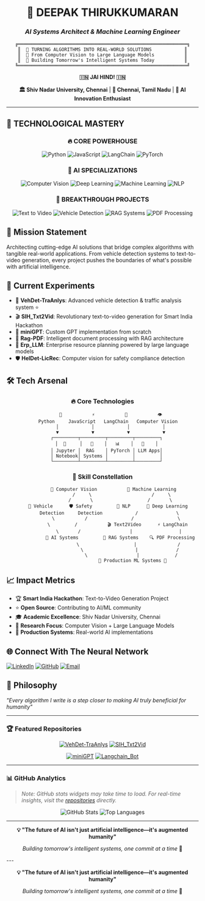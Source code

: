 <div align="center">

# 🚀 **DEEPAK THIRUKKUMARAN**
### *AI Systems Architect & Machine Learning Engineer*

```
╔══════════════════════════════════════════════════════════════╗
║  🎯 TURNING ALGORITHMS INTO REAL-WORLD SOLUTIONS            ║
║  🧠 From Computer Vision to Large Language Models           ║
║  🌟 Building Tomorrow's Intelligent Systems Today           ║
╚══════════════════════════════════════════════════════════════╝
```

**🇮🇳 JAI HIND! 🇮🇳**

</div>

<div align="center">
  
**🏛️ Shiv Nadar University, Chennai** | **📍 Chennai, Tamil Nadu** | **🚀 AI Innovation Enthusiast**

</div>

---

## 🎨 **TECHNOLOGICAL MASTERY**

<div align="center">

### 🔥 **CORE POWERHOUSE**
![Python](https://img.shields.io/badge/Python-FFD43B?style=for-the-badge&logo=python&logoColor=blue) ![JavaScript](https://img.shields.io/badge/JavaScript-F7DF1E?style=for-the-badge&logo=javascript&logoColor=black) ![LangChain](https://img.shields.io/badge/LangChain-1C3C3C?style=for-the-badge&logo=langchain&logoColor=white) ![PyTorch](https://img.shields.io/badge/PyTorch-EE4C2C?style=for-the-badge&logo=pytorch&logoColor=white)

### 🧠 **AI SPECIALIZATIONS**
![Computer Vision](https://img.shields.io/badge/Computer_Vision-FF6B6B?style=for-the-badge&logo=opencv&logoColor=white) ![Deep Learning](https://img.shields.io/badge/Deep_Learning-4ECDC4?style=for-the-badge&logo=tensorflow&logoColor=white) ![Machine Learning](https://img.shields.io/badge/Machine_Learning-45B7D1?style=for-the-badge&logo=scikit-learn&logoColor=white) ![NLP](https://img.shields.io/badge/NLP-96CEB4?style=for-the-badge&logo=spacy&logoColor=white)

### 🚀 **BREAKTHROUGH PROJECTS**
![Text to Video](https://img.shields.io/badge/Text_to_Video-FF9F43?style=for-the-badge&logo=video&logoColor=white) ![Vehicle Detection](https://img.shields.io/badge/Vehicle_Detection-6C5CE7?style=for-the-badge&logo=car&logoColor=white) ![RAG Systems](https://img.shields.io/badge/RAG_Systems-FD79A8?style=for-the-badge&logo=database&logoColor=white) ![PDF Processing](https://img.shields.io/badge/PDF_Processing-00B894?style=for-the-badge&logo=adobe&logoColor=white)

</div>

## 🎯 Mission Statement
Architecting cutting-edge AI solutions that bridge complex algorithms with tangible real-world applications. From vehicle detection systems to text-to-video generation, every project pushes the boundaries of what's possible with artificial intelligence.

## 🔬 Current Experiments
- 🚗 **VehDet-TraAnlys**: Advanced vehicle detection & traffic analysis system ⭐
- 🎬 **SIH_Txt2Vid**: Revolutionary text-to-video generation for Smart India Hackathon
- 🤖 **miniGPT**: Custom GPT implementation from scratch
- 📄 **Rag-PDF**: Intelligent document processing with RAG architecture
- 🏢 **Erp_LLM**: Enterprise resource planning powered by large language models
- 🛡️ **HelDet-LicRec**: Computer vision for safety compliance detection

## 🛠️ Tech Arsenal

<div align="center">

### 🔥 Core Technologies
```
      🐍           ⚡           🧠           👁️
    Python     JavaScript   LangChain   Computer Vision
      │            │            │            │
      ▼            ▼            ▼            ▼
   ┌─────────┬─────────┬─────────┬─────────┐
   │  🔬     │   🎯    │   📊    │   🚀    │
   │ Jupyter │  RAG    │ PyTorch │ LLM Apps│
   │ Notebook│ Systems │         │         │
   └─────────┴─────────┴─────────┴─────────┘
```

</div>

<div align="center">

### 💫 Skill Constellation

```
        🎨 Computer Vision           🤖 Machine Learning
              /     \                      /     \
             /       \                    /       \
    🚗 Vehicle      🛡️ Safety         📝 NLP      🧮 Deep Learning
     Detection     Detection            /              \
          \           /                /                \
           \         /           🎬 Text2Video      ⚡ LangChain
            \       /                  |                 |
             🎯 AI Systems         📄 RAG Systems    🔍 PDF Processing
                   \                    |               /
                    \                   |              /
                     \                  |             /
                      🚀 Production ML Systems 🚀
```

</div>

## 📈 Impact Metrics
- 🏆 **Smart India Hackathon**: Text-to-Video Generation Project
- ⭐ **Open Source**: Contributing to AI/ML community
- 🎓 **Academic Excellence**: Shiv Nadar University, Chennai
- 🔬 **Research Focus**: Computer Vision + Large Language Models
- 🚀 **Production Systems**: Real-world AI implementations

## 🌐 Connect With The Neural Network
[![LinkedIn](https://img.shields.io/badge/LinkedIn-0077B5?style=for-the-badge&logo=linkedin&logoColor=white)](https://www.linkedin.com/in/deepak-thirukkumaran-758598232/)
[![GitHub](https://img.shields.io/badge/GitHub-181717?style=for-the-badge&logo=github&logoColor=white)](https://github.com/ThiruDeepak2311)
[![Email](https://img.shields.io/badge/Email-D14836?style=for-the-badge&logo=gmail&logoColor=white)](mailto:thirudeepak2311@gmail.com)

## 💭 Philosophy
*"Every algorithm I write is a step closer to making AI truly beneficial for humanity"*

---

### 🏆 Featured Repositories
<div align="center">

[![VehDet-TraAnlys](https://github-readme-stats.vercel.app/api/pin/?username=ThiruDeepak2311&repo=VehDet-TraAnlys&theme=tokyonight)](https://github.com/ThiruDeepak2311/VehDet-TraAnlys)
[![SIH_Txt2Vid](https://github-readme-stats.vercel.app/api/pin/?username=ThiruDeepak2311&repo=SIH_Txt2Vid&theme=tokyonight)](https://github.com/ThiruDeepak2311/SIH_Txt2Vid)

[![miniGPT](https://github-readme-stats.vercel.app/api/pin/?username=ThiruDeepak2311&repo=miniGPT&theme=tokyonight)](https://github.com/ThiruDeepak2311/miniGPT)
[![Langchain_Bot](https://github-readme-stats.vercel.app/api/pin/?username=ThiruDeepak2311&repo=Langchain_Bot&theme=tokyonight)](https://github.com/ThiruDeepak2311/Langchain_Bot)

</div>

---

### 📊 GitHub Analytics
> *Note: GitHub stats widgets may take time to load. For real-time insights, visit the [repositories](https://github.com/ThiruDeepak2311?tab=repositories) directly.*

<div align="center">

![GitHub Stats](https://github-readme-stats.vercel.app/api?username=ThiruDeepak2311&show_icons=true&theme=tokyonight&hide_border=true&count_private=true)
![Top Languages](https://github-readme-stats.vercel.app/api/top-langs/?username=ThiruDeepak2311&layout=compact&theme=tokyonight&hide_border=true)

</div>

---

<div align="center">
  
**💡 "The future of AI isn't just artificial intelligence—it's augmented humanity"**

*Building tomorrow's intelligent systems, one commit at a time* 🚀

</div>
---

<div align="center">
  
**💡 "The future of AI isn't just artificial intelligence—it's augmented humanity"**

*Building tomorrow's intelligent systems, one commit at a time* 🚀

</div>

